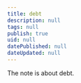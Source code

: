 ```yaml
---
title: debt
description: null
tags: null
publish: true
uid: null
datePublished: null
dateUpdated: null
---
```


The note is about debt.




